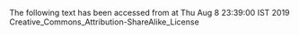 The following text has been accessed from at Thu Aug 8 23:39:00 IST 2019
Creative_Commons_Attribution-ShareAlike_License
